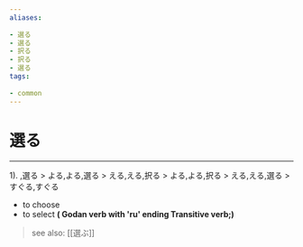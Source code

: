 ```yaml
---
aliases:
    
- 選る
- 選る
- 択る
- 択る
- 選る
tags:
    
- common
---
```


# 選る
---
1).
,選る > よる,よる,選る > える,える,択る > よる,よる,択る > える,える,選る > すぐる,すぐる

- to choose
- to select
**( Godan verb with 'ru' ending Transitive verb;)**
> see also:  [[選ぶ]]
            